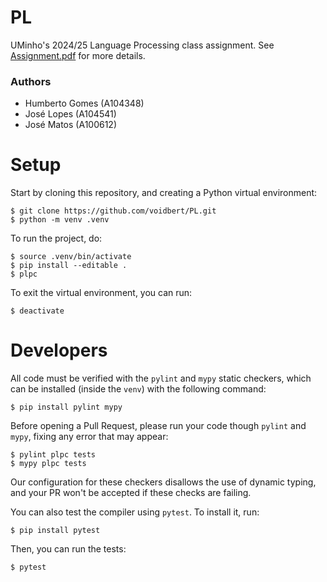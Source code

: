 # PL

UMinho's 2024/25 Language Processing class assignment. See [Assignment.pdf](Assignment.pdf) for more
details.

### Authors

 - Humberto Gomes (A104348)
 - José Lopes (A104541)
 - José Matos (A100612)

# Setup

Start by cloning this repository, and creating a Python virtual environment:

```
$ git clone https://github.com/voidbert/PL.git
$ python -m venv .venv
```

To run the project, do:

```
$ source .venv/bin/activate
$ pip install --editable .
$ plpc
```

To exit the virtual environment, you can run:

```
$ deactivate
```

# Developers

All code must be verified with the `pylint` and `mypy` static checkers, which can be installed
(inside the `venv`) with the following command:

```
$ pip install pylint mypy
```

Before opening a Pull Request, please run your code though `pylint` and `mypy`, fixing any error
that may appear:

```
$ pylint plpc tests
$ mypy plpc tests
```

Our configuration for these checkers disallows the use of dynamic typing, and your PR won't be
accepted if these checks are failing.

You can also test the compiler using `pytest`. To install it, run:

```
$ pip install pytest
```

Then, you can run the tests:

```
$ pytest
```
